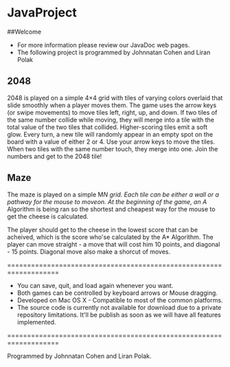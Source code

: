 JavaProject 
===========

##Welcome
- For more information please review our JavaDoc web pages.
- The following project is programmed by Johnnatan Cohen and Liran Polak

## 2048
2048 is played on a simple 4×4 grid with tiles of varying colors overlaid that slide smoothly when a player moves them. The game uses the arrow keys (or swipe movements) to move tiles left, right, up, and down. If two tiles of the same number collide while moving, they will merge into a tile with the total value of the two tiles that collided. Higher-scoring tiles emit a soft glow. Every turn, a new tile will randomly appear in an empty spot on the board with a value of either 2 or 4. Use your arrow keys to move the tiles. When two tiles with the same number touch, they merge into one. Join the numbers and get to the 2048 tile!

## Maze
The maze is played on a simple M*N grid. Each tile can be either a wall or a pathway for the mouse to moveon.
At the beginning of the game, an A* Algorithm is being ran so the shortest and cheapest way for the mouse to get the cheese is calculated.

The player should get to the cheese in the lowest score that can be acheived, which is the score who'se calculated by the A* Algorithm.
The player can move straight - a move that will cost him 10 points, and diagonal - 15 points. 
Diagonal move also make a shorcut of moves.


===================================================================
- You can save, quit, and load again whenever you want.
- Both games can be controlled by keyboard arrows or Mouse dragging.
- Developed on Mac OS X - Compatible to most of the common platforms.
- The source code is currently not available for download due to a private repository limitations. It'll be publish as soon as we will have all features implemented.
 
===================================================================

Programmed by Johnnatan Cohen and Liran Polak. 
